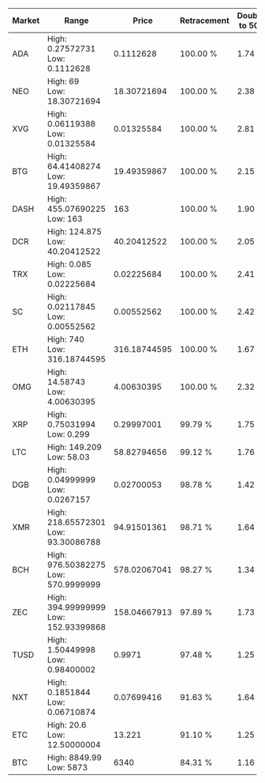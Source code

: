 | Market | Range | Price| Retracement | Doubles to 50% |
| --- | --- | --- | --- | --- |
| ADA | High: 0.27572731<br />Low: 0.1112628 | 0.1112628 | 100.00 % | 1.74 |
| NEO | High: 69<br />Low: 18.30721694 | 18.30721694 | 100.00 % | 2.38 |
| XVG | High: 0.06119388<br />Low: 0.01325584 | 0.01325584 | 100.00 % | 2.81 |
| BTG | High: 64.41408274<br />Low: 19.49359867 | 19.49359867 | 100.00 % | 2.15 |
| DASH | High: 455.07690225<br />Low: 163 | 163 | 100.00 % | 1.90 |
| DCR | High: 124.875<br />Low: 40.20412522 | 40.20412522 | 100.00 % | 2.05 |
| TRX | High: 0.085<br />Low: 0.02225684 | 0.02225684 | 100.00 % | 2.41 |
| SC | High: 0.02117845<br />Low: 0.00552562 | 0.00552562 | 100.00 % | 2.42 |
| ETH | High: 740<br />Low: 316.18744595 | 316.18744595 | 100.00 % | 1.67 |
| OMG | High: 14.58743<br />Low: 4.00630395 | 4.00630395 | 100.00 % | 2.32 |
| XRP | High: 0.75031994<br />Low: 0.299 | 0.29997001 | 99.79 % | 1.75 |
| LTC | High: 149.209<br />Low: 58.03 | 58.82794656 | 99.12 % | 1.76 |
| DGB | High: 0.04999999<br />Low: 0.0267157 | 0.02700053 | 98.78 % | 1.42 |
| XMR | High: 218.65572301<br />Low: 93.30086788 | 94.91501361 | 98.71 % | 1.64 |
| BCH | High: 976.50382275<br />Low: 570.9999999 | 578.02067041 | 98.27 % | 1.34 |
| ZEC | High: 394.99999999<br />Low: 152.93399868 | 158.04667913 | 97.89 % | 1.73 |
| TUSD | High: 1.50449998<br />Low: 0.98400002 | 0.9971 | 97.48 % | 1.25 |
| NXT | High: 0.1851844<br />Low: 0.06710874 | 0.07699416 | 91.63 % | 1.64 |
| ETC | High: 20.6<br />Low: 12.50000004 | 13.221 | 91.10 % | 1.25 |
| BTC | High: 8849.99<br />Low: 5873 | 6340 | 84.31 % | 1.16 |

